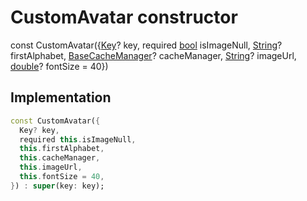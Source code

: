 


# CustomAvatar constructor






const
CustomAvatar(\{[Key](https://api.flutter.dev/flutter/foundation/Key-class.html)? key, required [bool](https://api.flutter.dev/flutter/dart-core/bool-class.html) isImageNull, [String](https://api.flutter.dev/flutter/dart-core/String-class.html)? firstAlphabet, [BaseCacheManager](https://pub.dev/documentation/flutter_cache_manager/3.3.1/flutter_cache_manager/BaseCacheManager-class.html)? cacheManager, [String](https://api.flutter.dev/flutter/dart-core/String-class.html)? imageUrl, [double](https://api.flutter.dev/flutter/dart-core/double-class.html)? fontSize = 40})





## Implementation

```dart
const CustomAvatar({
  Key? key,
  required this.isImageNull,
  this.firstAlphabet,
  this.cacheManager,
  this.imageUrl,
  this.fontSize = 40,
}) : super(key: key);
```







